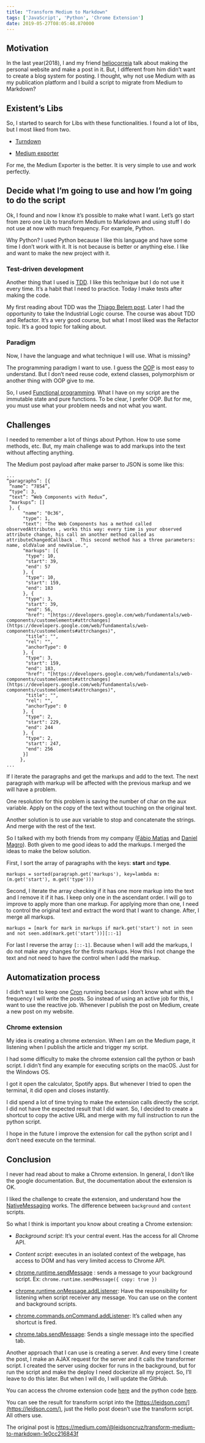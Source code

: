 ```yaml
---
title: "Transform Medium to Markdown"
tags: ['JavaScript', 'Python', 'Chrome Extension']
date: 2019-05-27T08:05:48.870000
---
```


## Motivation

In the last year(2018), I and my friend [heliocorreia](https://medium.com/@heliocorreia) talk about making the personal website and make a post in it. But, I different from him didn’t want to create a blog system for posting. I thought, why not use Medium with as my publication platform and I build a script to migrate from Medium to Markdown?


<!--more-->

## **Existent’s Libs**

So, I started to search for Libs with these functionalities. I found a lot of libs, but I most liked from two.

* [Turndown](https://domchristie.github.io/turndown/)

* [Medium exporter](https://github.com/xdamman/mediumexporter)

For me, the Medium Exporter is the better. It is very simple to use and work perfectly.

## Decide what I’m going to use and how I’m going to do the script

Ok, I found and now I know it’s possible to make what I want. Let’s go start from zero one Lib to transform Medium to Markdown and using stuff I do not use at now with much frequency. For example, Python.

Why Python? I used Python because I like this language and have some time I don’t work with it. It is not because is better or anything else. I like and want to make the new project with it.

### **Test**-**driven development**

Another thing that I used is [TDD](https://en.wikipedia.org/wiki/Test-driven_development). I like this technique but I do not use it every time. It’s a habit that I need to practice. Today I make tests after making the code.

My first reading about TDD was the [Thiago Belem post](http://blog.thiagobelem.net/aprendendo-tdd-ou-desenvolvimento-orientado-a-testes). Later I had the opportunity to take the Industrial Logic course. The course was about TDD and Refactor. It’s a very good course, but what I most liked was the Refactor topic. It’s a good topic for talking about.

### Paradigm

Now, I have the language and what technique I will use. What is missing?

The programming paradigm I want to use. I guess the [OOP](https://en.wikipedia.org/wiki/Object-oriented_programming) is most easy to understand. But I don’t need reuse code, extend classes, polymorphism or another thing with OOP give to me.

So, I used [Functional programming](https://en.wikipedia.org/wiki/Functional_programming). What I have on my script are the immutable state and pure functions. To be clear, I prefer OOP. But for me, you must use what your problem needs and not what you want.

## **Challenges**

I needed to remember a lot of things about Python. How to use some methods, etc. But, my main challenge was to add markups into the text without affecting anything.

The Medium post payload after make parser to JSON is some like this:

```
...
“paragraphs”: [{
 “name”: “7854”,
 “type”: 3,
 “text”: “Web Components with Redux”,
 “markups”: []
 }, {
      "name": "0c36",
      "type": 1,
      "text": "The Web Components has a method called observedAttributes , works this way: every time is your observed attribute change, his call an another method called as attributeChangedCallback . This second method has a three parameters: name, oldValue and newValue.",
      "markups": [{
       "type": 10,
       "start": 39,
       "end": 57
      }, {
       "type": 10,
       "start": 159,
       "end": 183
      }, {
       "type": 3,
       "start": 39,
       "end": 56,
       "href": "[https://developers.google.com/web/fundamentals/web-components/customelements#attrchanges](https://developers.google.com/web/fundamentals/web-components/customelements#attrchanges)",
       "title": "",
       "rel": "",
       "anchorType": 0
      }, {
       "type": 3,
       "start": 159,
       "end": 183,
       "href": "[https://developers.google.com/web/fundamentals/web-components/customelements#attrchanges](https://developers.google.com/web/fundamentals/web-components/customelements#attrchanges)",
       "title": "",
       "rel": "",
       "anchorType": 0
      }, {
       "type": 2,
       "start": 229,
       "end": 244
      }, {
       "type": 2,
       "start": 247,
       "end": 256
      }]
     },
...
```

If I iterate the paragraphs and get the markups and add to the text. The next paragraph with markup will be affected with the previous markup and we will have a problem.

One resolution for this problem is saving the number of char on the aux variable. Apply on the copy of the text without touching on the original text.

Another solution is to use aux variable to stop and concatenate the strings. And merge with the rest of the text.

So I talked with my both friends from my company ([Fábio Matias](https://medium.com/@fabiomatias21) and [Daniel Magro](https://medium.com/@dmagro04)). Both given to me good ideas to add the markups. I merged the ideas to make the below solution.

First, I sort the array of paragraphs with the keys: **start** and **type**.

```
markups = sorted(paragraph.get('markups'), key=lambda m: (m.get('start'), m.get('type')))
```

Second, I iterate the array checking if it has one more markup into the text and I remove it if it has. I keep only one in the ascendant order. I will go to improve to apply more than one markup. For applying more than one, I need to control the original text and extract the word that I want to change. After, I merge all markups.

```
markups = [mark for mark in markups if mark.get('start') not in seen and not seen.add(mark.get('start'))][::-1]
```

For last I reverse the array `[::-1]`. Because when I will add the markups, I do not make any changes for the firsts markups. How this I not change the text and not need to have the control when I add the markup.

## Automatization process

I didn’t want to keep one [Cron](https://en.wikipedia.org/wiki/Cron) running because I don’t know what with the frequency I will write the posts. So instead of using an active job for this, I want to use the reactive job. Whenever I publish the post on Medium, create a new post on my website.

### Chrome extension

My idea is creating a chrome extension. When I am on the Medium page, it listening when I publish the article and trigger my script.

I had some difficulty to make the chrome extension call the python or bash script. I didn’t find any example for executing scripts on the macOS. Just for the Windows OS.

I got it open the calculator, Spotify apps. But whenever I tried to open the terminal, it did open and closes instantly.

I did spend a lot of time trying to make the extension calls directly the script. I did not have the expected result that I did want. So, I decided to create a shortcut to copy the active URL and merge with my full instruction to run the python script.

I hope in the future I improve the extension for call the python script and I don’t need execute on the terminal.

## Conclusion

I never had read about to make a Chrome extension. In general, I don’t like the google documentation. But, the documentation about the extension is OK.

I liked the challenge to create the extension, and understand how the [NativeMessaging](https://developer.chrome.com/apps/nativeMessaging) works. The difference between `background` and `content `scripts.

So what I think is important you know about creating a Chrome extension:

* *Background script*: It’s your central event. Has the access for all Chrome API.

* *Content script*: executes in an isolated context of the webpage, has access to DOM and has very limited access to Chrome API.

* [chrome.runtime.sendMessage](https://developer.chrome.com/apps/runtime#method-sendMessage) : sends a message to your background script. 
Ex: `chrome.runtime.sendMessage({ copy: true })`

* [chrome.runtime.onMessage.addListener](https://developer.chrome.com/apps/runtime#event-onMessage): Have the responsibility for listening when script receiver any message. You can use on the content and background scripts.

* [chrome.commands.onCommand.addListener](https://developer.chrome.com/apps/commands#event-onCommand): It’s called when any shortcut is fired.

* [chrome.tabs.sendMessage](https://developer.chrome.com/extensions/tabs#method-sendMessage): Sends a single message into the specified tab.

Another approach that I can use is creating a server. And every time I create the post, I make an AJAX request for the server and it calls the transformer script. 
I created the server using docker for runs in the background, but for run the script and make the deploy I need dockerize all my project. So, I’ll leave to do this later. But when I will do, I will update the GitHub.

You can access the chrome extension code [here](https://github.com/leidsondias/site/tree/master/scripts/chrome_extension) and the python code [here](https://github.com/leidsondias/site/tree/master/scripts/python).

You can see the result for transform script into the [https://leidson.com/](https://leidson.com/), just the Hello post doesn’t use the transform script. All others use.

The original post is https://medium.com/@leidsoncruz/transform-medium-to-markdown-1e0cc216843f